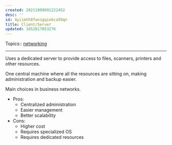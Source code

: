 ```yaml
---
created: 20211009091222452
desc: ''
id: 4yiimth8fwnigqiokca59qn
title: Client/Server
updated: 1652817053276
---
```

   
Topics::  [networking](../topics/networking.md)   
   
   
---   
   
Uses a dedicated server to provide access to files, scanners, printers and other resources.   
   
One central machine where all the resources are sitting on, making administration and backup easier.   
   
Main choices in business networks.   
   
   
- Pros:   
  - Centralized administration   
  - Easier management   
  - Better scalability   
- Cons:   
  - Higher cost   
  - Requires specialized OS   
  - Requires dedicated resources